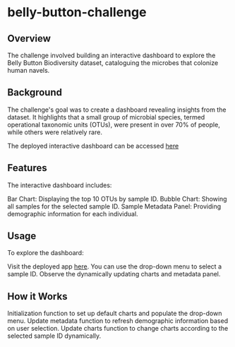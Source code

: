 # belly-button-challenge
## Overview
The challenge involved building an interactive dashboard to explore the Belly Button Biodiversity dataset, cataloguing the microbes that colonize human navels.

## Background
The challenge's goal was to create a dashboard revealing insights from the dataset. It highlights that a small group of microbial species, termed operational taxonomic units (OTUs), were present in over 70% of people, while others were relatively rare.

The deployed interactive dashboard can be accessed [here](https://archithallan.github.io/belly-button-challenge/)


## Features
The interactive dashboard includes:

Bar Chart: Displaying the top 10 OTUs by sample ID.
Bubble Chart: Showing all samples for the selected sample ID.
Sample Metadata Panel: Providing demographic information for each individual.
## Usage
To explore the dashboard:

Visit the deployed app [here](https://archithallan.github.io/belly-button-challenge/).
You can use the drop-down menu to select a sample ID.
Observe the dynamically updating charts and metadata panel.
## How it Works
Initialization function to set up default charts and populate the drop-down menu.
Update metadata function to refresh demographic information based on user selection.
Update charts function to change charts according to the selected sample ID dynamically.
